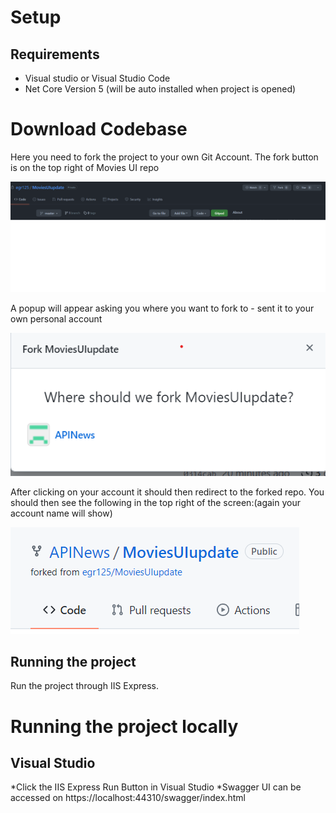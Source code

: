 ﻿
# Setup

## Requirements

* Visual studio or Visual Studio Code
* Net Core Version 5 (will be auto installed when project is opened)



# Download Codebase

Here you need to fork the project to your own Git Account. The fork button is on the top right of 
Movies UI repo


![Fork](./images/fork_RestAPi.png)

A popup will appear asking you where you want to fork to - sent it to your own personal account

![Which Account](./images/forked_API.png)

After clicking on your account it should then redirect to the forked repo. You should then see the following in the top right of the screen:(again your account name will show)

![After Forked](./images/APINews.png)





## Running the project

Run the project through IIS Express.

# Running the project locally

## Visual Studio

*Click the IIS Express Run Button in Visual Studio
*Swagger UI can be accessed on https://localhost:44310/swagger/index.html